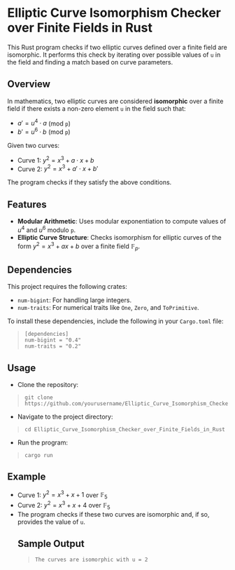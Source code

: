 # Elliptic Curve Isomorphism Checker over Finite Fields in Rust

This Rust program checks if two elliptic curves defined over a finite field are isomorphic. It performs this check by iterating over possible values of `u` in the field and finding a match based on curve parameters.

## Overview

In mathematics, two elliptic curves are considered **isomorphic** over a finite field if there exists a non-zero element `u` in the field such that:
- $a' = u^4 \cdot a$ (mod `p`)
- $b' = u^6 \cdot b$ (mod `p`)

Given two curves:
- Curve 1: $y^2 = x^3 + a \cdot x + b$
- Curve 2:  $y^2 = x^3 + a' \cdot x + b'$

The program checks if they satisfy the above conditions.

## Features

- **Modular Arithmetic**: Uses modular exponentiation to compute values of $u^4$ and $u^6$ modulo `p`.
- **Elliptic Curve Structure**: Checks isomorphism for elliptic curves of the form $y^2 = x^3 + ax + b$ over a finite field $\mathbb{F}_p$.

## Dependencies

This project requires the following crates:
- `num-bigint`: For handling large integers.
- `num-traits`: For numerical traits like `One`, `Zero`, and `ToPrimitive`.

To install these dependencies, include the following in your `Cargo.toml` file:

>```
>[dependencies]
>num-bigint = "0.4"
>num-traits = "0.2"

## Usage
- Clone the repository:
>```
>git clone https://github.com/yourusername/Elliptic_Curve_Isomorphism_Checker_over_Finite_Fields_in_Rust.git
- Navigate to the project directory:
>```
>cd Elliptic_Curve_Isomorphism_Checker_over_Finite_Fields_in_Rust
- Run the program:
>```
>cargo run
## Example 
  - Curve 1: $y^2 = x^3 + x + 1$ over $\mathbb{F}_5$
  - Curve 2:  $y^2 = x^3 + x + 4$  over $\mathbb{F}_5$
- The program checks if these two curves are isomorphic and, if so, provides the value of `u`.
  ## Sample Output
  >```
  >The curves are isomorphic with u = 2
